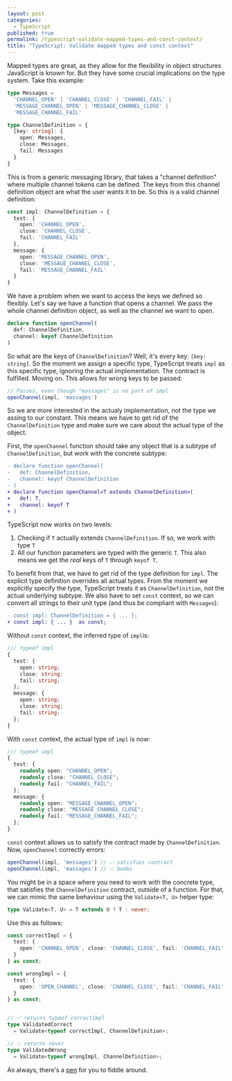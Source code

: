 ```yaml
---
layout: post
categories:
  - TypeScript
published: true
permalink: /typescript-validate-mapped-types-and-const-context/
title: "TypeScript: Validate mapped types and const context"
---
```


Mapped types are great, as they allow for the flexibility in object structures JavaScript is known for.
But they have some crucial implications on the type system. Take this example:

```typescript
type Messages = 
  'CHANNEL_OPEN' | 'CHANNEL_CLOSE' | 'CHANNEL_FAIL' | 
  'MESSAGE_CHANNEL_OPEN' | 'MESSAGE_CHANNEL_CLOSE' |
  'MESSAGE_CHANNEL_FAIL'

type ChannelDefinition = {
  [key: string]: {
    open: Messages,
    close: Messages,
    fail: Messages
  }
}
```

This is from a generic messaging library, that takes a "channel definition" where multiple 
channel tokens can be defined. The keys from this channel definition object are what the user
wants it to be. So this is a valid channel definition:

```typescript
const impl: ChannelDefinition = {
  test: {
    open: 'CHANNEL_OPEN',
    close: 'CHANNEL_CLOSE',
    fail: 'CHANNEL_FAIL'
  },
  message: {
    open: 'MESSAGE_CHANNEL_OPEN',
    close: 'MESSAGE_CHANNEL_CLOSE',
    fail: 'MESSAGE_CHANNEL_FAIL'
  }
} 
```

We have a problem when we want to access the keys we defined so flexibly. Let's say we have
a function that opens a channel. We pass the whole channel definition object, as well as the
channel we want to open.

```typescript
declare function openChannel(
  def: ChannelDefinition,
  channel: keyof ChannelDefinition
)
```

So what are the keys of `ChannelDefinition`? Well, it's every key: `[key: string]`. So the 
moment we assign a specific type, TypeScript treats `impl` as this specific type, ignoring
the actual implementation. The contract is fulfilled. Moving on. This allows for wrong keys to
be passed:

```typescript
// Passes, even though "massages" is no part of impl
openChannel(impl, 'massages') 
```

So we are more interested in the actualy implementation, not the type we assing to our constant.
This means we have to get rid of the `ChannelDefinition` type and make sure we care about the
actual type of the object.

First, the `openChannel` function should take any object that is a subtype of `ChannelDefinition`, 
but work with the concrete subtype:

```diff
- declare function openChannel(
-   def: ChannelDefinition,
-   channel: keyof ChannelDefinition
- )
+ declare function openChannel<T extends ChannelDefinition>(
+   def: T,
+   channel: keyof T
+ )
```

TypeScript now works on two levels:

1. Checking if `T` actually extends `ChannelDefinition`. If so, we work with type `T`
2. All our function parameters are typed with the generic `T`. This also means we get
   the *real* keys of `T` through `keyof T`.

To benefit from that, we have to get rid of the type definition for `impl`. The explicit
type definition overrides all actual types. From the moment we explicitly specify the type,
TypeScript treats it as `ChannelDefinition`, not the actual underlying subtype. We also have
to set `const` context, so we can convert all strings to their unit type (and thus be compliant
with `Messages`):

```diff
- const impl: ChannelDefinition = { ... };
+ const impl: { ... }  as const;
```

Without `const` context, the inferred type of `impl`is:
```typescript
/// typeof impl 
{
  test: {
    open: string;
    close: string;
    fail: string;
  };
  message: {
    open: string;
    close: string;
    fail: string;
  };
}
```

With `const` context, the actual type of `impl` is now:

```typescript
/// typeof impl 
{
  test: {
    readonly open: "CHANNEL_OPEN";
    readonly close: "CHANNEL_CLOSE";
    readonly fail: "CHANNEL_FAIL";
  };
  message: {
    readonly open: "MESSAGE_CHANNEL_OPEN";
    readonly close: "MESSAGE_CHANNEL_CLOSE";
    readonly fail: "MESSAGE_CHANNEL_FAIL";
  };
}
```

`const` context allows us to satisfy the contract made by
`ChannelDefinition`. Now, `openChannel` correctly errors:

```typescript
openChannel(impl, 'messages') // ✅ satisfies contract
openChannel(impl, 'massages') // 💥 bombs
```

You might be in a space where you need to work with the concrete type, that satisfies
the `ChannelDefinition` contract, outside of a function. For that, we can mimic the same
behaviour using the `Validate<T, U>` helper type:

```typescript
type Validate<T, U> = T extends U ? T : never; 
```

Use this as follows:

```typescript
const correctImpl = {
  test: { 
    open: 'CHANNEL_OPEN', close: 'CHANNEL_CLOSE', fail: 'CHANNEL_FAIL'
  }
} as const;

const wrongImpl = {
  test: { 
    open: 'OPEN_CHANNEL', close: 'CHANNEL_CLOSE', fail: 'CHANNEL_FAIL' 
  }
} as const;


// ✅ returns typeof correctImpl
type ValidatedCorrect 
  = Validate<typeof correctImpl, ChannelDefinition>;

// 💥 returns never
type ValidatedWrong 
  = Validate<typeof wrongImpl, ChannelDefinition>;
```

As always, there's a [pen](https://www.typescriptlang.org/play/index.html#code/C4TwDgpgBAshDO8CGBzBUC8UDkBhAEgIIByxAogDID6A8gApnHZQA+OBJ51uFNAymWZs8RUpSoAxQgEkKQqAFgAUFBwwyfPoQDiZKhzHV6jednWadeg1328Bp81t37RNqbOzLloSFFwALJAA7IIgAGwARCAAzAEsg2OBYgHsgzCgAb2VVAG0AawgQAC4oeGAAJ3iUAF0SrJVVKGTIIJK4RFQEABpsxoBjMOT4CDaEZDR4HobVaKRYsNGOid6AX2U1pWU+1LKoWIBbMDD0+tVgBGA63tVmiFb2V3FjJinGqAGhkYfOcR5+QVejVm8xKIh+1HcclWgP2Y06V2mTRaoMclhc4NoDBe13eg2GKI0Tisj24dgBOOBCzUhLR1nEkM8DQ2KygSHg7x2wAA3F4lAATCADJDlaDRACuQT6SVSSLuAWCoTCAAoBXEEtL7vKQuEomrEikgl13oFtVSCiBktE-CbFbr4vrUgBKEoAN2SsT5PM2SluQS1iqVByORuw5zKACZsI7eT5oAA1JBhD1Ic4AHmkRtwAD50tIoBAAB7nIJ89m4KAAfigeZKoRdEHKXMU3oFQpFUHFko1sr9NvCCaTfJTEFTABUsyqYvaNSUB8m06PM33IlP1Qas0a+suSubLVBR86oG6PV7lL7-f3E-OIIHDmEQ2HgJHoy3BWFhaKJVKDT2L2EyEWdx8mO+aASWZbLnaa6pBOqolIuxoKuEO6FHuB6uu6nq8uey4AcWfK3sGOCPs+QA) for you to fiddle around.

 
